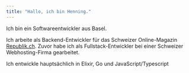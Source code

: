 ```yaml
---
title: "Hallo, ich bin Henning."
---
```


Ich bin ein Softwareentwickler aus Basel.

Ich arbeite als Backend-Entwickler für das Schweizer Online-Magazin [Republik.ch](https://republik.ch).
Zuvor habe ich als Fullstack-Entwickler bei einer Schweizer Webhosting-Firma gearbeitet.

Ich entwickle hauptsächlich in Elixir, Go und JavaScript/Typescript
